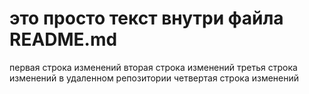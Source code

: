 # это просто текст внутри файла README.md

первая строка изменений
вторая строка изменений
третья строка изменений в удаленном репозитории
четвертая строка изменений
